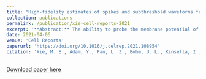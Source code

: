 ```yaml
---
title: "High-fidelity estimates of spikes and subthreshold waveforms from 1-photon voltage imaging in vivo"
collection: publications
permalink: /publication/xie-cell-reports-2021
excerpt: '**Abstract:** The ability to probe the membrane potential of multiple genetically defined neurons simultaneously would have a profound impact on neuroscience research. Genetically encoded voltage indicators are a promising tool for this purpose, and recent developments have achieved a high signal-to-noise ratio _in vivo_ with 1-photon fluorescence imaging. However, these recordings exhibit several sources of noise and signal extraction remains a challenge. We present an improved signal extraction pipeline, spike-guided penalized matrix decomposition-nonnegative matrix factorization (SGPMD-NMF), which resolves supra- and subthreshold voltages _in vivo_. The method incorporates biophysical and optical constraints. We validate the pipeline with simultaneous patch-clamp and optical recordings from mouse layer 1 _in vivo_ and with simulated and composite datasets with realistic noise. We demonstrate applications to mouse hippocampus expressing paQuasAr3-s or SomArchon1, mouse cortex expressing SomArchon1 or Voltron, and zebrafish spines expressing zArchon1.'
date: 2021-04-06
venue: 'Cell Reports'
paperurl: 'https://doi.org/10.1016/j.celrep.2021.108954'
citation: 'Xie, M. E., Adam, Y., Fan, L. Z., Böhm, U. L., Kinsella, I., Zhou, D., Rozsa, M., Singh, A., Svoboda, K., Paninski, L., Cohen A. E. (2021). &quot;High-fidelity estimates of spikes and subthreshold waveforms from 1-photon voltage imaging in vivo&quot; <i>Cell Reports</i> 35(1), 108954.'
---
```


[Download paper here](http://m-xie.github.io/files/xie-cell-reports-2021.pdf)
